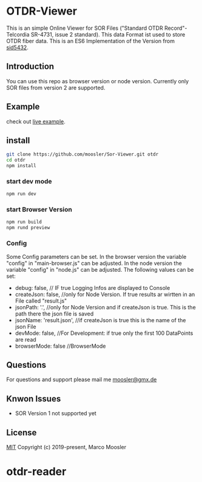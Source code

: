 # OTDR-Viewer

This is an simple Online Viewer for SOR Files ("Standard OTDR Record"- Telcordia SR-4731, issue 2 standard). This data Format ist used to store OTDR fiber data.
This is an ES6 Implementation of the Version from [sid5432](https://github.com/sid5432/jsOTDR).

## Introduction

You can use this repo as browser version or node version.
Currently only SOR files from version 2 are supported.

## Example

check out [live example](https://marmoo.de/coding/otdr/).

## install

```bash
git clone https://github.com/moosler/Sor-Viewer.git otdr
cd otdr
npm install
```

### start dev mode

```bash
npm run dev
```

### start Browser Version

```bash
npm run build
npm rund preview
```

### Config

Some Config parameters can be set.
In the browser version the variable "config" in "main-browser.js" can be adjusted.
In the node version the variable "config" in "node.js" can be adjusted.
The following values can be set:

- debug: false, // IF true Logging Infos are displayed to Console
- createJson: false, //only for Node Version. If true results ar wirtten in an File called "result.js"
- jsonPath: '.', //only for Node Version and if createJson is true. This is the path there the json file is saved
- jsonName: 'result.json', //if createJson is true this is the name of the json File
- devMode: false, //For Development: if true only the first 100 DataPoints are read
- browserMode: false //BrowserMode

## Questions

For questions and support please mail me <moosler@gmx.de>

## Knwon Issues

- SOR Version 1 not supported yet

## License

[MIT](http://opensource.org/licenses/MIT)
Copyright (c) 2019-present, Marco Moosler
# otdr-reader
